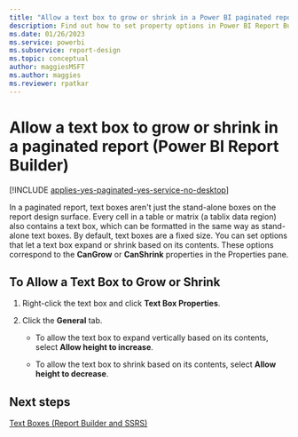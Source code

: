 ```yaml
---
title: "Allow a text box to grow or shrink in a Power BI paginated report | Microsoft Docs"
description: Find out how to set property options in Power BI Report Builder paginated reports that let a text box expand or shrink based on its contents.
ms.date: 01/26/2023
ms.service: powerbi
ms.subservice: report-design
ms.topic: conceptual
author: maggiesMSFT
ms.author: maggies
ms.reviewer: rpatkar
---
```

# Allow a text box to grow or shrink in a paginated report (Power BI Report Builder)

[!INCLUDE [applies-yes-paginated-yes-service-no-desktop](../includes/applies-yes-paginated-yes-service-no-desktop.md)]

  In a paginated report, text boxes aren't just the stand-alone boxes on the report design surface. Every cell in a table or matrix (a tablix data region) also contains a text box, which can be formatted in the same way as stand-alone text boxes. By default, text boxes are a fixed size. You can set options that let a text box expand or shrink based on its contents. These options correspond to the **CanGrow** or **CanShrink** properties in the Properties pane.  
  
## To Allow a Text Box to Grow or Shrink  
  
1.  Right-click the text box and click **Text Box Properties**.  
  
2.  Click the **General** tab.  
  
    -   To allow the text box to expand vertically based on its contents, select **Allow height to increase**.  
  
    -   To allow the text box to shrink based on its contents, select **Allow height to decrease**.  
  
## Next steps
 [Text Boxes &#40;Report Builder and SSRS&#41;](/sql/reporting-services/report-design/text-boxes-report-builder-and-ssrs)  
  
  
